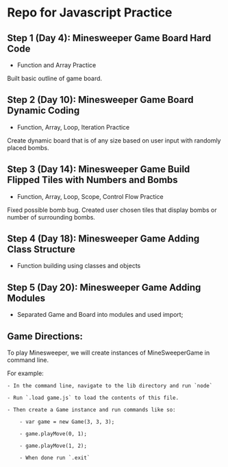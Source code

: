 # Repo for Javascript Practice

## Step 1 (Day 4): Minesweeper Game Board Hard Code

- Function and Array Practice

Built basic outline of game board.

## Step 2 (Day 10): Minesweeper Game Board Dynamic Coding

- Function, Array, Loop, Iteration Practice

Create dynamic board that is of any size based on user input with randomly placed bombs.

## Step 3 (Day 14): Minesweeper Game Build Flipped Tiles with Numbers and Bombs

- Function, Array, Loop, Scope, Control Flow Practice

Fixed possible bomb bug.
Created user chosen tiles that display bombs or number of surrounding bombs.

## Step 4 (Day 18): Minesweeper Game Adding Class Structure

- Function building using classes and objects

## Step 5 (Day 20): Minesweeper Game Adding Modules

- Separated Game and Board into modules and used import;

## Game Directions:

To play Minesweeper, we will create instances of MineSweeperGame in command line.

For example:

    - In the command line, navigate to the lib directory and run `node`

    - Run `.load game.js` to load the contents of this file.

    - Then create a Game instance and run commands like so:

        - var game = new Game(3, 3, 3);

        - game.playMove(0, 1);

        - game.playMove(1, 2);

        - When done run `.exit`
